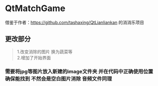 # QtMatchGame
借鉴于作者：https://github.com/tashaxing/QtLianliankan 的消消乐项目

## 更改部分
> 1.改变消除的图片 换为蔬菜等  
> 2.增加了开始界面

### 需要将jpg等图片放入新建的image文件夹 并在代码中正确使用位置 确保能找到 不然会是空白图片消除 音频文件同理
